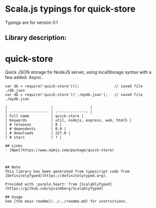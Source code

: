 
# Scala.js typings for quick-store

Typings are for version 0.1

## Library description:
quick-store =========== Quick JSON storage for NodeJS server, using localStorage syntax with a few added. Async.   ```` var db = require('quick-store')();                // saved file ./db.json var db = require('quick-store')('./mydb.json');   // saved file ./mydb.json

|                    |                 |
| ------------------ | :-------------: |
| Full name          | quick-store |
| Keywords           | util, nodejs, express, web, html5 |
| # releases         | 0 |
| # dependents       | 0.0 |
| # downloads        | 227.0 |
| # stars            | ? |

## Links
- [Npm](https://www.npmjs.com/package/quick-store)
    


## Note
This library has been generated from typescript code from [DefinitelyTyped](https://definitelytyped.org).

Provided with :purple_heart: from [ScalablyTyped](https://github.com/oyvindberg/ScalablyTyped)

## Usage
See [the main readme](../../readme.md) for instructions.



